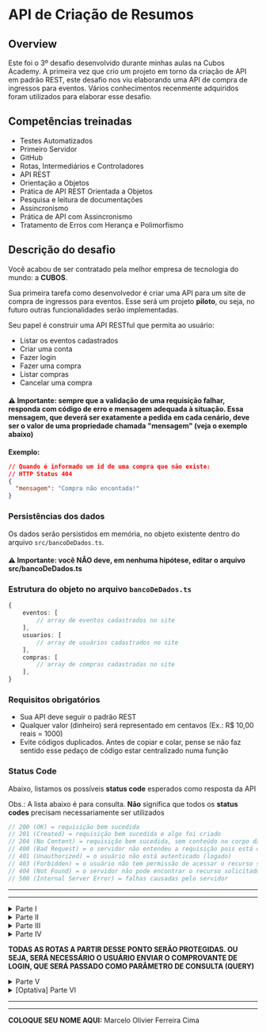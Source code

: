 # API de Criação de Resumos

## Overview

Este foi o 3º desafio desenvolvido durante minhas aulas na Cubos Academy. A primeira vez que crio um projeto em torno da criação de API em padrão REST, este desafio nos viu elaborando uma API de compra de ingressos para eventos. Vários conhecimentos recenmente adquiridos foram utilizados para elaborar esse desafio.

## Competências treinadas

- Testes Automatizados
- Primeiro Servidor
- GitHub
- Rotas, Intermediários e Controladores
- API REST
- Orientação a Objetos
- Prática de API REST Orientada a Objetos
- Pesquisa e leitura de documentações
- Assincronismo
- Prática de API com Assincronismo
- Tratamento de Erros com Herança e Polimorfismo

## Descrição do desafio

Você acabou de ser contratado pela melhor empresa de tecnologia do mundo: a **CUBOS**.

Sua primeira tarefa como desenvolvedor é criar uma API para um site de compra de ingressos para eventos. Esse será um projeto **piloto**, ou seja, no futuro outras funcionalidades serão implementadas.

Seu papel é construir uma API RESTful que permita ao usuário:

- Listar os eventos cadastrados
- Criar uma conta
- Fazer login
- Fazer uma compra
- Listar compras
- Cancelar uma compra

#### ⚠️ Importante: sempre que a validação de uma requisição falhar, responda com código de erro e mensagem adequada à situação. Essa mensagem, que deverá ser exatamente a pedida em cada cenário, deve ser o valor de uma propriedade chamada "mensagem" (veja o exemplo abaixo)

**Exemplo:**

```json
// Quando é informado um id de uma compra que não existe:
// HTTP Status 404
{
  "mensagem": "Compra não encontada!"
}
```

### Persistências dos dados

Os dados serão persistidos em memória, no objeto existente dentro do arquivo `src/bancoDeDados.ts`.

#### ⚠️ Importante: você NÃO deve, em nenhuma hipótese, editar o arquivo src/bancoDeDados.ts

### Estrutura do objeto no arquivo `bancoDeDados.ts`

```ts
{
    eventos: [
        // array de eventos cadastrados no site
    ],
    usuarios: [
        // array de usuários cadastrados no site
    ],
    compras: [
        // array de compras cadastradas no site
    ],
}
```

### Requisitos obrigatórios

- Sua API deve seguir o padrão REST
- Qualquer valor (dinheiro) será representado em centavos (Ex.: R$ 10,00 reais = 1000)
- Evite códigos duplicados. Antes de copiar e colar, pense se não faz sentido esse pedaço de código estar centralizado numa função

### Status Code

Abaixo, listamos os possíveis **status code** esperados como resposta da API

Obs.: A lista abaixo é para consulta. **Não** significa que todos os **status codes** precisam necessariamente ser utilizados

```ts
// 200 (OK) = requisição bem sucedida
// 201 (Created) = requisição bem sucedida e algo foi criado
// 204 (No Content) = requisição bem sucedida, sem conteúdo no corpo da resposta
// 400 (Bad Request) = o servidor não entendeu a requisição pois está com uma sintaxe/formato inválido
// 401 (Unauthorized) = o usuário não está autenticado (logado)
// 403 (Forbidden) = o usuário não tem permissão de acessar o recurso solicitado
// 404 (Not Found) = o servidor não pode encontrar o recurso solicitado
// 500 (Internal Server Error) = falhas causadas pelo servidor
```

---

---

<details>
<summary>Parte I</summary>

### Inicialização do projeto

### Criptografia da Senha

Quando um usuário faz cadastro em um sistema ou quando ele decide atualizar sua senha, é realizada uma criptografia, que é a conversão de texto simples legível por humanos em texto incompreensível. Essa prática protege as senhas dos usuários contra acesso não autorizado por parte de invasores. Mesmo que o banco de dados (local onde a senha criptografada fica armazenada) seja comprometido, as senhas não podem ser facilmente decifradas

- Crie uma pasta chamada "auxiliares"
- Dentro dela, crie um arquivo chamado "criptografia.ts"
- Dentro dele, crie uma função chamada "criptografarSenha", que será responsável por recebe a senha (do tipo string) do usuário e retorná-la criptografada

A criptografia que usaremos é simples. O que faremos é a inversão dos caracteres da senha do usuário e a adição da string "zz" no começo da string "yy" ao final. Sendo assim, se a senha digitada pelo usuário for "cubos", a senha criptografada será:

1. Inversão: "sobuc"
2. Adição ao início: "zzsobuc"
3. Adição ao final: "zzsobucyy"

Ou seja, a senha criptografada será "zzsobucyy"

- ### REQUISITOS OBRIGATÓRIOS

```
- Receber um string chamada que armazenará a senha
- Retornar a senha criptografada
- Essa função deve ser Exportada por padrão
```

</details>

<details>
<summary>Parte II</summary>

### Inicialização do projeto

`GET /`

Essa será nossa rota principal

- ### Requisição

Sem parâmetros de rota, de consulta ou de corpo

- ### Resposta

Deveremos enviar no corpo (body) da resposta a mensagem "API de vendas de ingressos"

- ### REQUISITOS OBRIGATÓRIOS

Não há

- ### Exemplo de requisição

```json
// POST /usuario
```

- ### Exemplo de resposta

```json
// HTTP Status 200 / 201 / 204
{
  "mensagem": "API de vendas de ingressos"
}
```

</details>

<details>
<summary>Parte III</summary>

### Listar eventos

#### `GET` `/eventos?maxPreco=5000`

Esse endpoint deverá listar todos os eventos cadastrados no banco. Caso o filtro `maxPreco` seja passado, deverá mostrar somente os eventos com preço menor ou igual ao filtro

- ### Requisição

Parâmetro opcional do tipo query chamado "maxPreco"

- ### Resposta

  - Em caso de **sucesso**: array contendo os eventos cadastrados filtrados ou não, dependendo se o filtro foi ou não passado
  - Em caso de **erro**:
    - filtro inválido: status code apropriado e a mensagem "O preço máximo do evento deve conter apenas números e deve ser positivo"

- ### REQUISITOS OBRIGATÓRIOS

```
- Caso o filtro seja passado, ele deve conter apenas caracteres numéricos e deve ser maior ou igual a zero
```

**Dica: se uma string contiver apenas caracteres numéricos, é possível convetê-la para número**

**Dica: tente colocar essa validação em um intermediário**

- ### Exemplo de requisição

```json
// POST /eventos?maxPreco=9900
```

- ### Exemplos de respostas

```json
// HTTP Status 200 / 201 / 204
[
  {
    "id": "c8d28b3f-87fb-469f-9372-24c92dfc3970",
    "nome": "sit amet metus. Aliquam erat",
    "endereco": "5797 Dolor Ave",
    "data": "09/03/2023",
    "preco": 9900
  },
  {
    "id": "34734b90-6505-414f-88a4-7fda65c6fda2",
    "nome": "sagittis felis. Donec tempor, est ac mattis semper, dui",
    "endereco": "P.O. Box 138, 8624 Nisl. Road",
    "data": "09/14/2023",
    "preco": 9223
  }
]
```

```json
// HTTP Status 400 / 401 / 403 / 404
{
  "mensagem": "O preço máximo do evento deve conter apenas números e deve ser positivo"
}
```

</details>

<details>
<summary>Parte IV</summary>

### Criar uma conta

#### `POST` `/usuarios`

Esse endpoint deverá cadastrar um novo usuário no sistema

- ### Requisição

Sem parâmetros de rota ou de consulta

O corpo (body) deverá possuir um objeto com as seguintes propriedades (respeitando estes nomes):

- nome: campo **obrigatório** do tipo string
- email: campo **obrigatório** do tipo string
- senha: campo **obrigatório** do tipo string

- ### Resposta

  - Em caso de **sucesso**: informações do usuário cadastrado, incluindo seu id e excluíndo sua senha criptografada
  - Em caso de **erro**:
    - algum campo obrigatório não enviado: status code apropriado e a mensagem "Todos os campos são obrigatórios"
    - caso já exista algum usuário já cadastrado com o e-mail passado: status code apropriado e a mensagem "E-mail já cadastrado"

- ### REQUISITOS OBRIGATÓRIOS

```
- Validar se todos os campos obrigatórios foram enviados
- Validar se o e-mail informado já existe
- Criptografar a senha usando uuid4 antes de persistir no banco de dados
- Cadastrar o usuário no banco de dados
```

- ### Exemplo de requisição

```json
// POST /usuarios
{
  "nome": "José",
  "email": "jose@email.com",
  "senha": "123456"
}
```

- ### Exemplos de respostas

```json
// HTTP Status 200 / 201 / 204
{
  "id": "c8d28b3f-87fb-469f-9372-24c92dfc3957",
  "nome": "José",
  "email": "jose@email.com"
}
```

```json
// HTTP Status 400 / 401 / 403 / 404
{
  "mensagem": "Todos os campos são obrigatórios"
}
```

```json
// HTTP Status 400 / 401 / 403 / 404
{
  "mensagem": "E-mail já cadastrado"
}
```

### Fazer login

#### `POST` `/login`

Esse endpoint será responsável pelo login do usuário

Antes de passarmos para os aspectos técnicos da implementação, vamos entender um pouco sobre como irá funcionar o login...

O que sabemos é o seguinte: quando vamos fazer login em algum site, geralmente passamos nosso e-mail e senha. Caso a senha ou o e-mail estejam errados, é retornado um erro; caso esteja tudo ok, é inicializada uma sessão e somos redirecionados para outra página, onde podemos usar as funcionalidades disponíveis somente para quem fez o login (editar nossos dados, fazer uma compra, visualizar nossas compras, visualizar o cartão de crédito cadastrado...). Nossa sessão se encerra quando clicamos em "sair" ou, em alguns casos, quando ficamos algum tempo sem mexer no site

Beleza, mas aqui entra uma questão legal de se pensar: vimos que uma API RESTful é stateless, ou seja, ela não guarda informações de requisições anteriores, toda requisição recebida é como se fosse a primeira. Agora imagine que fizemos nosso login certinho e que queremos, por exemplo, mudar nossa senha. Você tem que concordar que para mudarmos a senha, que é algo sensível, é necessário que estejamos logados (sessão iniciada). Mas até então beleza, pois assumimos que já fizemos o login. O problema é: quando enviarmos a requisição para a API solicitando a mudança da nossa senha, como ela é stateless, ela não vai se "lembrar" que já fizemos o login anteriormente. Nesse caso, a API vai retornar um erro falando que não temos autorização para editar a senha! Agora surge a pergunta: como podemos fazer a API se "lembrar" que fizemos o login. O que vamos fazer é algo simples: quando fizemos o login, vamos entregar no corpo da resposta um "comprovante de login". Desta forma, toda vez que fizemos uma requisição dali para frente, vamos passar esse comprovante. Assim, quando a API verificar o que mandamos, conferindo que o comprovante foi enviado e que é válido, ela vai "saber" que fizemos o login antes daquela requisição. Legal, né?

Uma comparação que podemos fazer, que é exatamente a mesma ideia, é com quando vamos a uma festa com nome na lista. Quando você chega na portaria, o segurança:

- confere se seu nome está na lista (o equivalente, no caso da API, a conferir se o e-mail passado existe)
- se não estiver, você é mandado embora; se sim, ele confere, através da sua identidade, se você é quem fiz ser (o equivalente, no caso da API, a conferir se senha passada é a mesma cadastrada)
- se sua identidade estiver com um nome diferente, você é mandado embora; se sim, o segurança te dá uma pulseirinha antes de liberar sua passagem (equivalente, no caso da API, a dar o comprovante de login)

Já se perguntou o porquê da pulseirinha? Ela serve para provar que você realmente passou pela portaria (fez o login). Desta forma, se precisar sair da festa, vai conseguir voltar sem precisar passar pelo mesmo procedimento (não é necessário, no caso da API, você enviar e-mail e senha e fazer a conferência em todas as requisições). A pulseirinha é crucial porque o segurança não é obrigado a se lembrar que já fez a conferência antes. Para ele, toda conferência é como se fosse a primeira (o segurança é "stateless")

- ### Requisição

Sem parâmetros de rota ou de consulta

O corpo (body) deverá possuir um objeto com as seguintes propriedades (respeitando estes nomes):

- email: campo **obrigatório** do tipo string
- senha: campo **obrigatório** do tipo string

- ### Resposta

  - Em caso de **sucesso**: retornar o comprovante de login. Esse comprovante é composto por `fraseSecreta + "/" + id_usuario`, em que a frase secreta é uma string exportada dentro do arquivo "src/fraseSecreta.ts". Esse comprovante deve ser passada em todas as requisições que pedirem. O retorno deve ser dentro de uma propriedade "comprovante"
  - Em caso de **erro**:
    - algum campo obrigatório não enviado: status code apropriado e a mensagem "Todos os campos são obrigatórios"
    - caso e e-mail passado não exista no banco de dados: status code apropriado e a mensagem "E-mail ou senha inválidos"
    - caso a senha passada não corresponda à senha cadastrada no banco de dados: status code apropriado e a mensagem "E-mail ou senha inválidos"

#### ⚠️ Importante: quando for criar o comprovante, tente não abrir o arquivo "src/fraseSecreta.ts" e copiar a string exportada. Tente pegar essa string via importação

- ### REQUISITOS OBRIGATÓRIOS

```
- Validar campos obrigatórios
- Verificar se o e-mail passado existe no banco
- Validar se a senha passada corresponde com a senha cadastrada
- Retornar o comprovante dentro de uma propriedade "comprovante"
```

- ### Exemplo de requisição

```json
// POST /login
{
  "nome": "José",
  "email": "jose@email.com"
}
```

- ### Exemplos de respostas

```json
// HTTP Status 200 / 201 / 204

// supondo que o id do usuário seja "c8d28b3f-87fb-469f-9372-24c92dfc3957"
// supondo que a frase secreta seja "cubosAcademy"
{
  "comprovante": "cubosAcademy/c8d28b3f-87fb-469f-9372-24c92dfc3957"
}
```

```json
// HTTP Status 400 / 401 / 403 / 404
{
  "mensagem": "Todos os campos são obrigatórios"
}
```

```json
// HTTP Status 400 / 401 / 403 / 404
{
  "mensagem": "E-mail ou senha inválidos"
}
```

</details>

**TODAS AS ROTAS A PARTIR DESSE PONTO SERÃO PROTEGIDAS. OU SEJA, SERÁ NECESSÁRIO O USUÁRIO ENVIAR O COMPROVANTE DE LOGIN, QUE SERÁ PASSADO COMO PARÂMETRO DE CONSULTA (QUERY)**

<details>
<summary>Parte V</summary>

### Validação do comprovante

#### Intermediário

Sabendo que todos os endpoints à partir deste ponto precisam que a validação do envio do comprovante de login seja feita, e que esse comprovante será passado como parâmetro de consulta (query) em um campo chamado "comprovante", crie um intermediário que:

- Retorne um status apropriado com a mensagem "Falha na autenticação" caso o comprovante não seja passado ou caso o usuário cujo id está presente no comprovante não exista

**Dica: lembre-se de como o comprovante foi obtido. Desta forma, vai perceber que o id do usuário está presente no comprovante após um caracter "/"**

- ### Exemplo de resposta

```json
// HTTP Status 400 / 401 / 403 / 404
{
  "mensagem": "Falha na autenticação"
}
```

### Fazer uma compra

#### `POST` `/compras?comprovante=COMPROVANTE_LOGIN`

Essa rota será responsável pela criação de uma nova compra

- ### Requisição

Sem parâmetros de rota

O corpo (body) deverá possuir um objeto com a seguinte propriedade (respeitando este nome):

- idEvento: campo **obrigatório** do tipo string

O parâmetro de consulta, responsável pelo envio do comprovante de login, deve ser enviado com a seguinte propriedade (respeitando estes nome):

- comprovante: campo **obrigatório** do tipo string

- ### Resposta

  - Em caso de **sucesso**: cadastrar a nova compra e retornar os dados dela, incluindo o id
  - Em caso de **erro**:
    - o campo obrigatório não enviado: status code apropriado e a mensagem "O identificador do evento é obrigatório"
    - caso e id passado não exista no banco de dados: status code apropriado e a mensagem "Evento não encontrado"

- ### REQUISITOS OBRIGATÓRIOS

```
- Validar campos obrigatórios
- Verificar se o id passado existe no banco
```

- ### Exemplo de requisição

```json
// POST /compras?comprovante=COMPROVANTE_LOGIN
{
  "idEvento": "34734b90-6505-414f-88a4-7fda65c6fda2"
}
```

- ### Exemplos de respostas

```json
// HTTP Status 200 / 201 / 204

// supondo que o id do usuário seja "c8d28b3f-87fb-469f-9372-24c92dfc3957"
{
  "id": "6e516af8-9cc9-410c-a40a-08611f62eb1b",
  "id_usuario": "c8d28b3f-87fb-469f-9372-24c92dfc3957",
  "id_evento": "34734b90-6505-414f-88a4-7fda65c6fda2"
}
```

```json
// HTTP Status 400 / 401 / 403 / 404
{
  "mensagem": "O identificador do evento é obrigatório"
}
```

```json
// HTTP Status 400 / 401 / 403 / 404
{
  "mensagem": "Evento não encontrado"
}
```

### Listar compras

#### `GET` `/compras?comprovante=COMPROVANTE_LOGIN`

Essa rota será responsável pela listagem das compras de um usuário

- ### Requisição

Sem parâmetros de rota e sem corpo

O parâmetro de consulta, responsável pelo envio do comprovante de login, deve ser enviado com a seguinte propriedade (respeitando estes nome):

- comprovante: campo **obrigatório** do tipo string

- ### Resposta

  - Em caso de **sucesso**: retornar as compras do usuário logado. Caso o usuário logado consiga ver alguma compra que não esteja relacionada a ele, teremos um erro muito grave de segurança e privacidade

- ### REQUISITOS OBRIGATÓRIOS

```
- O usuário logado só pode ver as compras ligadas a ele
```

- ### Exemplo de requisição

```json
// GET /compras?comprovante=COMPROVANTE_LOGIN
```

- ### Exemplo de resposta

```json
// HTTP Status 200 / 201 / 204

[
  {
    "idCompra": "6e516af8-9cc9-410c-a40a-08611f62eb1b",
    "idEvento": "2a75af28-11ba-4a39-8265-4e9d8323f9c4",
    "nome": "dui",
    "endereco": "975-7891 Enim Avenue",
    "data": "07/06/2024",
    "preco": 20800
  },
  {
    "idCompra": "",
    "idEvento": "2a75af28-11ba-4a39-8265-4e9d8323f9c4",
    "nome": "dui",
    "endereco": "975-7891 Enim Avenue",
    "data": "07/06/2024",
    "preco": 20800
  }
]
```

### Cancelar uma compra

#### `DELETE` `/compras/:id?comprovante=COMPROVANTE_LOGIN`

Essa rota será responsável por cancelar uma compras de um usuário

- ### Requisição

Sem corpo

O parâmetro de rota é responsável por identificar a compra a ser cancelada

O parâmetro de consulta, responsável pelo envio do comprovante de login, deve ser enviado com a seguinte propriedade (respeitando estes nome):

- comprovante: campo **obrigatório** do tipo string

- ### Resposta

  - Em caso de **sucesso**: sem corpo
  - Em caso de **erro**:
    - caso não exista uma compra do usuário logado com o id passado: status code apropriado e a mensagem "Evento não encontrado"

- ### REQUISITOS OBRIGATÓRIOS

```
- Validar se o id da compra passada existe no banco de dados e se pertence ao usuário logado
```

- ### Exemplo de requisição

```json
// DELETE /compras/6e516af8-9cc9-410c-a40a-08611f62eb1b?comprovante=COMPROVANTE_LOGIN
```

- ### Exemplos de respostas

```json
// HTTP Status 200 / 201 / 204
```

```json
// HTTP Status 400 / 401 / 403 / 404
{
  "mensagem": "Evento não encontrado"
}
```

</details>

<details>
<summary>[Optativa] Parte VI</summary>

Os itens pedidos abaixo são optativos

#### ⚠️ Importante: caso opte por fazer os itens abaixo, faça um commit do seu código antes. Assim, caso tenha algum problema, você pode retornar à versão desejada. Além disso, faça aos poucos e teste regularmente o projeto, não tente fazer tudo de uma única fez

### Tente refatorar o código para torná-lo orientado a objetos

Caso ainda não o tenha feito, tente converter seu código para orientação à objetos, criando classes onde julgar necessário

### Tente refatorar o código para que as validações dos controladores estejam dentro de intermediários

Possivelmente você fez várias validações dentro dos controladores, por exemplo, validações referentes ao envio dos campos obrigatórios. Se for esse o caso, tente passá-las para intermediários

### Tente persistir os dados em arquivos

Repare que ao reiniciar sua aplicação os dados cadastrados em tempo de execução são perdidos. Tente persisti-los usando a leitura e escrita de arquivos

#### ⚠️ Importante: conforme descrito no começo deste documento, você não pode alterar o arquivo src/bancoDeDados.ts. Caso deseje iniciar o arquivo onde vai persistir os dados com os dados do arquivo bancoDeDados.ts, faça uma cópia dos valores. Em resumo, NÃO sobrescreva o arquivo src/bancoDeDados.ts

</details>

---

---

**COLOQUE SEU NOME AQUI:** Marcelo Olivier Ferreira Cima

